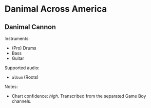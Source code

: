 # Danimal Across America

## Danimal Cannon

Instruments:

  * (Pro) Drums
  * Bass
  * Guitar

Supported audio:

  * `album` (Roots)

Notes:

  * Chart confidence: *high*. Transcribed from the separated Game Boy channels.

